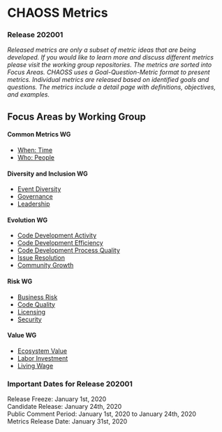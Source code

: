 # CHAOSS Metrics  
### Release 202001  

*Released metrics are only a subset of metric ideas that are being developed. If you would like to learn more and discuss different metrics please visit the working group repositories. The metrics are sorted into Focus Areas. CHAOSS uses a Goal-Question-Metric format to present metrics. Individual metrics are released based on identified goals and questions. The metrics include a detail page with definitions, objectives, and examples.*  

## Focus Areas by Working Group  
#### Common Metrics WG  
* [When: Time](#user-content-focus-area---when-time)  
* [Who: People](#user-content-focus-area---who-people)  
#### Diversity and Inclusion WG  
* [Event Diversity](#user-content-focus-area---event-diversity)  
* [Governance](#user-content-focus-area---governance)  
* [Leadership](#user-content-focus-area---leadership)  
#### Evolution WG  
* [Code Development Activity](#user-content-focus-area---code-development-activity)  
* [Code Development Efficiency](#user-content-focus-area---code-development-efficiency)  
* [Code Development Process Quality](#user-content-focus-area---code-development-process-quality)  
* [Issue Resolution](#user-content-focus-area---issue-resolution)  
* [Community Growth](#user-content-focus-area---community-growth)  
#### Risk WG  
* [Business Risk](#user-content-focus-area---business-risk)  
* [Code Quality](#user-content-focus-area---code-quality)  
* [Licensing](#user-content-focus-area---licensing)  
* [Security](#user-content-focus-area---security)  
#### Value WG  
* [Ecosystem Value](#user-content-focus-area---ecosystem-value)  
* [Labor Investment](#user-content-focus-area---labor-investment)  
* [Living Wage](#user-content-focus-area---living-wage)  

### Important Dates for Release 202001  
Release Freeze: January 1st, 2020    
Candidate Release: January 24th, 2020  
Public Comment Period: January 1st, 2020 to January 24th, 2020  
Metrics Release Date: January 31st, 2020  
